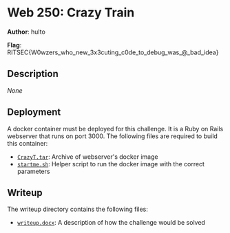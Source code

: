 # Web 250: Crazy Train
**Author**: hulto

**Flag**: RITSEC{W0wzers_who_new_3x3cuting_c0de_to_debug_was_@_bad_idea}

## Description
_None_

## Deployment
A docker container must be deployed for this challenge. It is a Ruby on Rails
webserver that runs on port 3000. The following files are required to build
this container:
- [`CrazyT.tar`](./CrazyT.tar): Archive of webserver's docker image
- [`startme.sh`](./startme.sh): Helper script to run the docker image with the
  correct parameters

## Writeup
The writeup directory contains the following files:
- [`writeup.docx`](./writeup/writeup.docx): A description of how the challenge
would be solved